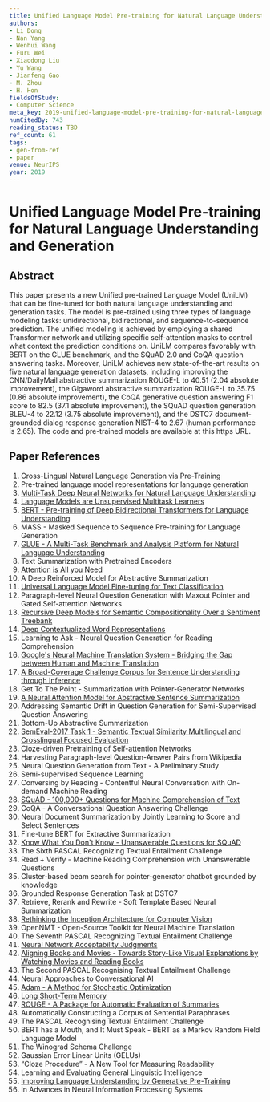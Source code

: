 ```yaml
---
title: Unified Language Model Pre-training for Natural Language Understanding and Generation
authors:
- Li Dong
- Nan Yang
- Wenhui Wang
- Furu Wei
- Xiaodong Liu
- Yu Wang
- Jianfeng Gao
- M. Zhou
- H. Hon
fieldsOfStudy:
- Computer Science
meta_key: 2019-unified-language-model-pre-training-for-natural-language-understanding-and-generation
numCitedBy: 743
reading_status: TBD
ref_count: 61
tags:
- gen-from-ref
- paper
venue: NeurIPS
year: 2019
---
```


# Unified Language Model Pre-training for Natural Language Understanding and Generation

## Abstract

This paper presents a new Unified pre-trained Language Model (UniLM) that can be fine-tuned for both natural language understanding and generation tasks. The model is pre-trained using three types of language modeling tasks: unidirectional, bidirectional, and sequence-to-sequence prediction. The unified modeling is achieved by employing a shared Transformer network and utilizing specific self-attention masks to control what context the prediction conditions on. UniLM compares favorably with BERT on the GLUE benchmark, and the SQuAD 2.0 and CoQA question answering tasks. Moreover, UniLM achieves new state-of-the-art results on five natural language generation datasets, including improving the CNN/DailyMail abstractive summarization ROUGE-L to 40.51 (2.04 absolute improvement), the Gigaword abstractive summarization ROUGE-L to 35.75 (0.86 absolute improvement), the CoQA generative question answering F1 score to 82.5 (37.1 absolute improvement), the SQuAD question generation BLEU-4 to 22.12 (3.75 absolute improvement), and the DSTC7 document-grounded dialog response generation NIST-4 to 2.67 (human performance is 2.65). The code and pre-trained models are available at this https URL.

## Paper References

1. Cross-Lingual Natural Language Generation via Pre-Training
2. Pre-trained language model representations for language generation
3. [Multi-Task Deep Neural Networks for Natural Language Understanding](2019-multi-task-deep-neural-networks-for-natural-language-understanding)
4. [Language Models are Unsupervised Multitask Learners](2019-language-models-are-unsupervised-multitask-learners)
5. [BERT - Pre-training of Deep Bidirectional Transformers for Language Understanding](2019-bert-pre-training-of-deep-bidirectional-transformers-for-language-understanding)
6. MASS - Masked Sequence to Sequence Pre-training for Language Generation
7. [GLUE - A Multi-Task Benchmark and Analysis Platform for Natural Language Understanding](2018-glue-a-multi-task-benchmark-and-analysis-platform-for-natural-language-understanding)
8. Text Summarization with Pretrained Encoders
9. [Attention is All you Need](2017-attention-is-all-you-need)
10. A Deep Reinforced Model for Abstractive Summarization
11. [Universal Language Model Fine-tuning for Text Classification](2018-universal-language-model-fine-tuning-for-text-classification)
12. Paragraph-level Neural Question Generation with Maxout Pointer and Gated Self-attention Networks
13. [Recursive Deep Models for Semantic Compositionality Over a Sentiment Treebank](2013-recursive-deep-models-for-semantic-compositionality-over-a-sentiment-treebank)
14. [Deep Contextualized Word Representations](2018-deep-contextualized-word-representations)
15. Learning to Ask - Neural Question Generation for Reading Comprehension
16. [Google's Neural Machine Translation System - Bridging the Gap between Human and Machine Translation](2016-google-s-neural-machine-translation-system-bridging-the-gap-between-human-and-machine-translation)
17. [A Broad-Coverage Challenge Corpus for Sentence Understanding through Inference](2018-a-broad-coverage-challenge-corpus-for-sentence-understanding-through-inference)
18. Get To The Point - Summarization with Pointer-Generator Networks
19. [A Neural Attention Model for Abstractive Sentence Summarization](2015-a-neural-attention-model-for-abstractive-sentence-summarization)
20. Addressing Semantic Drift in Question Generation for Semi-Supervised Question Answering
21. Bottom-Up Abstractive Summarization
22. [SemEval-2017 Task 1 - Semantic Textual Similarity Multilingual and Crosslingual Focused Evaluation](2017-semeval-2017-task-1-semantic-textual-similarity-multilingual-and-crosslingual-focused-evaluation)
23. Cloze-driven Pretraining of Self-attention Networks
24. Harvesting Paragraph-level Question-Answer Pairs from Wikipedia
25. Neural Question Generation from Text - A Preliminary Study
26. Semi-supervised Sequence Learning
27. Conversing by Reading - Contentful Neural Conversation with On-demand Machine Reading
28. [SQuAD - 100,000+ Questions for Machine Comprehension of Text](2016-squad-100-000-questions-for-machine-comprehension-of-text)
29. CoQA - A Conversational Question Answering Challenge
30. Neural Document Summarization by Jointly Learning to Score and Select Sentences
31. Fine-tune BERT for Extractive Summarization
32. [Know What You Don't Know - Unanswerable Questions for SQuAD](2018-know-what-you-don-t-know-unanswerable-questions-for-squad)
33. The Sixth PASCAL Recognizing Textual Entailment Challenge
34. Read + Verify - Machine Reading Comprehension with Unanswerable Questions
35. Cluster-based beam search for pointer-generator chatbot grounded by knowledge
36. Grounded Response Generation Task at DSTC7
37. Retrieve, Rerank and Rewrite - Soft Template Based Neural Summarization
38. [Rethinking the Inception Architecture for Computer Vision](2016-rethinking-the-inception-architecture-for-computer-vision)
39. OpenNMT - Open-Source Toolkit for Neural Machine Translation
40. The Seventh PASCAL Recognizing Textual Entailment Challenge
41. [Neural Network Acceptability Judgments](2019-neural-network-acceptability-judgments)
42. [Aligning Books and Movies - Towards Story-Like Visual Explanations by Watching Movies and Reading Books](2015-aligning-books-and-movies-towards-story-like-visual-explanations-by-watching-movies-and-reading-books)
43. The Second PASCAL Recognising Textual Entailment Challenge
44. Neural Approaches to Conversational AI
45. [Adam - A Method for Stochastic Optimization](2015-adam-a-method-for-stochastic-optimization)
46. [Long Short-Term Memory](1997-long-short-term-memory)
47. [ROUGE - A Package for Automatic Evaluation of Summaries](2004-rouge-a-package-for-automatic-evaluation-of-summaries)
48. Automatically Constructing a Corpus of Sentential Paraphrases
49. The PASCAL Recognising Textual Entailment Challenge
50. BERT has a Mouth, and It Must Speak - BERT as a Markov Random Field Language Model
51. The Winograd Schema Challenge
52. Gaussian Error Linear Units (GELUs)
53. “Cloze Procedure” - A New Tool for Measuring Readability
54. Learning and Evaluating General Linguistic Intelligence
55. [Improving Language Understanding by Generative Pre-Training](2018-improving-language-understanding-by-generative-pre-training)
56. In Advances in Neural Information Processing Systems
